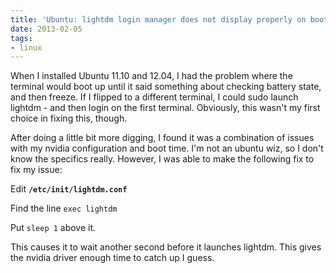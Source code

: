 ```yaml
---
title: 'Ubuntu: lightdm login manager does not display properly on boot'
date: 2013-02-05
tags:
- linux
---
```

When I installed Ubuntu 11.10 and 12.04, I had the problem where the terminal would boot up until it said something about checking battery state, and then freeze.  If I flipped to a different terminal, I could sudo launch lightdm - and then login on the first terminal.  Obviously, this wasn't my first choice in fixing this, though.

<!--more-->

After doing a little bit more digging, I found it was a combination of issues with my nvidia configuration and boot time.  I'm not an ubuntu wiz, so I don't know the specifics really.  However, I was able to make the following fix to fix my issue:

Edit **`/etc/init/lightdm.conf`**

Find the line `exec lightdm`

Put `sleep 1` above it.

This causes it to wait another second before it launches lightdm.  This gives the nvidia driver enough time to catch up I guess.
